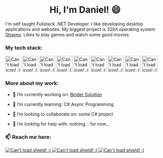 <h1 align="center">Hi, I'm Daniel! 😄</h3>

I'm self taught Fullstack .NET Developer. I like developing desktop applications and websites. My biggest project is 32bit operating system <a href="https://github.com/StraykerPL/StrayexOS">Strayex</a>. Likes to play games and watch some good movies.

<h3>My tech stack:</h3>
<div style="display: inline;">
  <img src="https://simpleicons.org/icons/dotnet.svg" alt="Can't load icon! :(" width="50px" height="50px">
  <img src="https://simpleicons.org/icons/c.svg" alt="Can't load icon! :(" width="50px" height="50px">
  <img src="https://simpleicons.org/icons/html5.svg" alt="Can't load icon! :(" width="50px" height="50px">
  <img src="https://simpleicons.org/icons/css3.svg" alt="Can't load icon! :(" width="50px" height="50px">
  <img src="https://simpleicons.org/icons/javascript.svg" alt="Can't load icon! :(" width="50px" height="50px">
  <img src="https://simpleicons.org/icons/php.svg" alt="Can't load icon! :(" width="50px" height="50px">
  <img src="https://simpleicons.org/icons/java.svg" alt="Can't load icon! :(" width="50px" height="50px">
  <img src="https://simpleicons.org/icons/wordpress.svg" alt="Can't load icon! :(" width="50px" height="50px">
  <img src="https://simpleicons.org/icons/cplusplus.svg" alt="Can't load icon! :(" width="50px" height="50px">
</div>

<h3>More about my work:</h3>

- 🔭 I’m currently working on: <a href="https://github.com/StraykerPL/Binder">Binder Solution</a>

- 🌱 I’m currently learning: C# Async Programming

- 👯 I’m looking to collaborate on: some C# project

- 🤔 I’m looking for help with: nothing... for now...

<h3>📫 Reach me here:</h3>

<a href="https://straykersoftware.pl">
  <img src="https://img.shields.io/badge/My%20Website-https%3A%2F%2Fstraykersoftware.pl-brightgreen" alt="Can't load shield! :(">
</a>
<a href="https://discord.gg/ytdkCVD">
  <img src="https://img.shields.io/badge/Discord-Lets%20talk!-blue" alt="Can't load shield! :(">
</a>
<a href="https://www.fb.com/straykersoftware">
  <img src="https://img.shields.io/badge/Facebook-Fanpage!-yellow" alt="Can't load shield! :(">
</a>

<!--
**StraykerPL/straykerpl** is a ✨ _special_ ✨ repository because its `README.md` (this file) appears on your GitHub profile.

Here are some ideas to get you started:

- 🔭 I’m currently working on ...
- 🌱 I’m currently learning ...
- 👯 I’m looking to collaborate on ...
- 🤔 I’m looking for help with ...
- 💬 Ask me about ...
- 📫 How to reach me: ...
- 😄 Pronouns: ...
- ⚡ Fun fact: ...
-->
